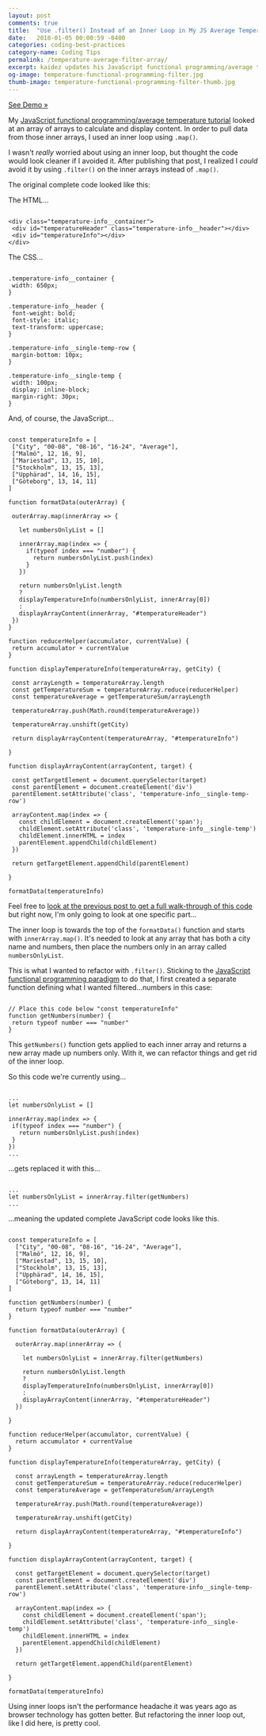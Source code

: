 ```yaml
---
layout: post
comments: true
title:  "Use .filter() Instead of an Inner Loop in My JS Average Temperature Code"
date:   2018-01-05 00:00:59 -0400
categories: coding-best-practices
category-name: Coding Tips
permalink: /temperature-average-filter-array/
excerpt: kaidez updates his JavaScript functional programming/average temperature post to use .filter() instead of an inner loop. Includes demo.
og-image: temperature-functional-programming-filter.jpg
thumb-image: temperature-functional-programming-filter-thumb.jpg
---
```

<a href="https://codepen.io/kaidez/pen/VybqmY">See Demo &raquo;</a>

My <a href="/temperatures-functional-programming/">JavaScript functional programming/average temperature tutorial</a> looked at an array of arrays to calculate and display content.  In order to pull data from those inner arrays, I used an inner loop using <code>.map()</code>.

I wasn't <em>really</em> worried about using an inner loop, but thought the code would look cleaner if I avoided it. After publishing that post, I realized I <em>could</em> avoid it by using <code>.filter()</code> on the inner arrays instead of <code>.map()</code>.

The original complete code looked like this:

The HTML...
<pre><code class="language-markup">
&lt;div class="temperature-info__container">
 &lt;div id="temperatureHeader" class="temperature-info__header">&lt;/div>
 &lt;div id="temperatureInfo">&lt;/div>
&lt;/div>
</code></pre>

The CSS...
<pre><code class="language-css">
.temperature-info__container {
 width: 650px;
}

.temperature-info__header {
 font-weight: bold;
 font-style: italic;
 text-transform: uppercase;
}

.temperature-info__single-temp-row {
 margin-bottom: 10px;
}

.temperature-info__single-temp {
 width: 100px;
 display: inline-block;
 margin-right: 30px;
}
</code></pre>

And, of course, the JavaScript...
<pre><code class="language-javascript">
const temperatureInfo = [
 ["City", "00-08", "08-16", "16-24", "Average"],
 ["Malmö", 12, 16, 9],
 ["Mariestad", 13, 15, 10],
 ["Stockholm", 13, 15, 13],
 ["Upphärad", 14, 16, 15],
 ["Göteborg", 13, 14, 11]
]

function formatData(outerArray) {

 outerArray.map(innerArray => {

   let numbersOnlyList = []

   innerArray.map(index => {
     if(typeof index === "number") {
       return numbersOnlyList.push(index)
     }
   })

   return numbersOnlyList.length
   ?
   displayTemperatureInfo(numbersOnlyList, innerArray[0])
   :
   displayArrayContent(innerArray, "#temperatureHeader")
 })
}

function reducerHelper(accumulator, currentValue) {
 return accumulator + currentValue
}

function displayTemperatureInfo(temperatureArray, getCity) {

 const arrayLength = temperatureArray.length
 const getTemperatureSum = temperatureArray.reduce(reducerHelper)
 const temperatureAverage = getTemperatureSum/arrayLength

 temperatureArray.push(Math.round(temperatureAverage))

 temperatureArray.unshift(getCity)

 return displayArrayContent(temperatureArray, "#temperatureInfo")

}

function displayArrayContent(arrayContent, target) {

 const getTargetElement = document.querySelector(target)
 const parentElement = document.createElement('div')
 parentElement.setAttribute('class', 'temperature-info__single-temp-row')

 arrayContent.map(index => {
   const childElement = document.createElement('span');
   childElement.setAttribute('class', 'temperature-info__single-temp')
   childElement.innerHTML = index
   parentElement.appendChild(childElement)
 })

 return getTargetElement.appendChild(parentElement)

}

formatData(temperatureInfo)
</code></pre>

Feel free to <a href="/temperatures-functional-programming/">look at the previous post to get a full walk-through of this code</a> but right now, I'm only going to look at one specific part...

The inner loop is towards the top of the <code>formatData()</code> function and starts with <code>innerArray.map()</code>. It's needed to look at any array that has both a city name and numbers, then place the numbers only in an array called <code>numbersOnlyList</code>.

This is what I wanted to refactor with <code>.filter()</code>. Sticking to the <a href="http://eloquentjavascript.net/1st_edition/chapter6.html">JavaScript functional programming paradigm</a> to do that, I first created a separate function defining what I wanted filtered...numbers in this case:

<pre><code class="language-javascript">
// Place this code below "const temperatureInfo"
function getNumbers(number) {
 return typeof number === "number"
}
</code></pre>

This <code>getNumbers()</code> function gets applied to each inner array and returns a new array made up numbers only. With it, we can refactor things and get rid of the inner loop.

So this code we're currently using...

<pre><code class="language-javascript">
...
let numbersOnlyList = []

innerArray.map(index => {
 if(typeof index === "number") {
   return numbersOnlyList.push(index)
 }
})
...
</code></pre>

...gets replaced it with this...
<pre><code class="language-javascript">
...
let numbersOnlyList = innerArray.filter(getNumbers)
...
</code></pre>
...meaning the updated complete JavaScript code looks like this.
<pre><code class="language-javascript">
const temperatureInfo = [
  ["City", "00-08", "08-16", "16-24", "Average"],
  ["Malmö", 12, 16, 9],
  ["Mariestad", 13, 15, 10],
  ["Stockholm", 13, 15, 13],
  ["Upphärad", 14, 16, 15],
  ["Göteborg", 13, 14, 11]
]

function getNumbers(number) {
  return typeof number === "number"
}

function formatData(outerArray) {

  outerArray.map(innerArray => {

    let numbersOnlyList = innerArray.filter(getNumbers)

    return numbersOnlyList.length
    ?
    displayTemperatureInfo(numbersOnlyList, innerArray[0])
    :
    displayArrayContent(innerArray, "#temperatureHeader")
  })

}

function reducerHelper(accumulator, currentValue) {
  return accumulator + currentValue
}

function displayTemperatureInfo(temperatureArray, getCity) {

  const arrayLength = temperatureArray.length
  const getTemperatureSum = temperatureArray.reduce(reducerHelper)
  const temperatureAverage = getTemperatureSum/arrayLength

  temperatureArray.push(Math.round(temperatureAverage))

  temperatureArray.unshift(getCity)

  return displayArrayContent(temperatureArray, "#temperatureInfo")

}

function displayArrayContent(arrayContent, target) {

  const getTargetElement = document.querySelector(target)
  const parentElement = document.createElement('div')
  parentElement.setAttribute('class', 'temperature-info__single-temp-row')

  arrayContent.map(index => {
    const childElement = document.createElement('span');
    childElement.setAttribute('class', 'temperature-info__single-temp')
    childElement.innerHTML = index
    parentElement.appendChild(childElement)
  })

  return getTargetElement.appendChild(parentElement)

}

formatData(temperatureInfo)
</code></pre>

Using inner loops isn't the performance headache it was years ago as browser technology has gotten better. But refactoring the inner loop out, like I did here, is pretty cool.